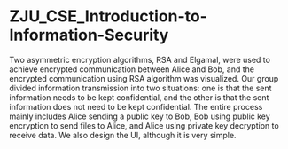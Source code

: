 # ZJU_CSE_Introduction-to-Information-Security

Two asymmetric encryption algorithms, RSA and Elgamal, were used to achieve encrypted communication between Alice and Bob, and the encrypted communication using RSA algorithm was visualized. Our group divided information transmission into two situations: one is that the sent information needs to be kept confidential, and the other is that the sent information does not need to be kept confidential. The entire process mainly includes Alice sending a public key to Bob, Bob using public key encryption to send files to Alice, and Alice using private key decryption to receive data.
We also design the UI, although it is very simple.

